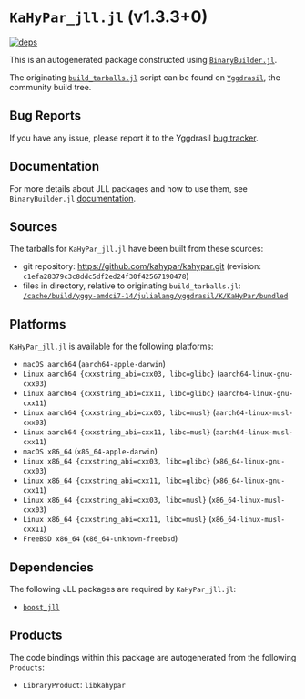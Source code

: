 # `KaHyPar_jll.jl` (v1.3.3+0)

[![deps](https://juliahub.com/docs/KaHyPar_jll/deps.svg)](https://juliahub.com/ui/Packages/KaHyPar_jll/Zwgtl?page=2)

This is an autogenerated package constructed using [`BinaryBuilder.jl`](https://github.com/JuliaPackaging/BinaryBuilder.jl).

The originating [`build_tarballs.jl`](https://github.com/JuliaPackaging/Yggdrasil/blob/fea91b601cd059a29d0604ae1638eb0806c8afd3/K/KaHyPar/build_tarballs.jl) script can be found on [`Yggdrasil`](https://github.com/JuliaPackaging/Yggdrasil/), the community build tree.

## Bug Reports

If you have any issue, please report it to the Yggdrasil [bug tracker](https://github.com/JuliaPackaging/Yggdrasil/issues).

## Documentation

For more details about JLL packages and how to use them, see `BinaryBuilder.jl` [documentation](https://docs.binarybuilder.org/stable/jll/).

## Sources

The tarballs for `KaHyPar_jll.jl` have been built from these sources:

* git repository: https://github.com/kahypar/kahypar.git (revision: `c1efa28379c3c8ddc5df2ed24f30f42567190478`)
* files in directory, relative to originating `build_tarballs.jl`: [`/cache/build/yggy-amdci7-14/julialang/yggdrasil/K/KaHyPar/bundled`](https://github.com/JuliaPackaging/Yggdrasil/tree/fea91b601cd059a29d0604ae1638eb0806c8afd3/K/KaHyPar/bundled)

## Platforms

`KaHyPar_jll.jl` is available for the following platforms:

* `macOS aarch64` (`aarch64-apple-darwin`)
* `Linux aarch64 {cxxstring_abi=cxx03, libc=glibc}` (`aarch64-linux-gnu-cxx03`)
* `Linux aarch64 {cxxstring_abi=cxx11, libc=glibc}` (`aarch64-linux-gnu-cxx11`)
* `Linux aarch64 {cxxstring_abi=cxx03, libc=musl}` (`aarch64-linux-musl-cxx03`)
* `Linux aarch64 {cxxstring_abi=cxx11, libc=musl}` (`aarch64-linux-musl-cxx11`)
* `macOS x86_64` (`x86_64-apple-darwin`)
* `Linux x86_64 {cxxstring_abi=cxx03, libc=glibc}` (`x86_64-linux-gnu-cxx03`)
* `Linux x86_64 {cxxstring_abi=cxx11, libc=glibc}` (`x86_64-linux-gnu-cxx11`)
* `Linux x86_64 {cxxstring_abi=cxx03, libc=musl}` (`x86_64-linux-musl-cxx03`)
* `Linux x86_64 {cxxstring_abi=cxx11, libc=musl}` (`x86_64-linux-musl-cxx11`)
* `FreeBSD x86_64` (`x86_64-unknown-freebsd`)

## Dependencies

The following JLL packages are required by `KaHyPar_jll.jl`:

* [`boost_jll`](https://github.com/JuliaBinaryWrappers/boost_jll.jl)

## Products

The code bindings within this package are autogenerated from the following `Products`:

* `LibraryProduct`: `libkahypar`
